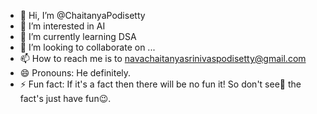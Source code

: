 - 👋 Hi, I’m @ChaitanyaPodisetty
- 👀 I’m interested in AI
- 🌱 I’m currently learning DSA
- 💞️ I’m looking to collaborate on ...
- 📫 How to reach me is to navachaitanyasrinivaspodisetty@gmail.com
- 😄 Pronouns: He definitely.
- ⚡ Fun fact: If it's a fact then there will be no fun it! So don't see👀 the fact's just have fun😉.

<!---
ChaitanyaPodisetty/ChaitanyaPodisetty is a ✨ special ✨ repository because its `README.md` (this file) appears on your GitHub profile.
You can click the Preview link to take a look at your changes.
--->

